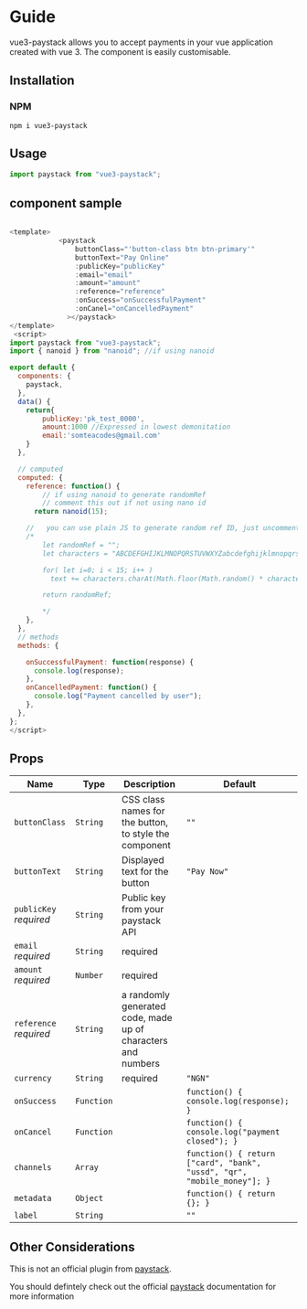 # Guide

vue3-paystack allows you to accept payments in your vue application created with vue 3.
The component is easily customisable.

## Installation

### NPM

```npm
npm i vue3-paystack
```

## Usage

```javascript
import paystack from "vue3-paystack";
```

## component sample

```javascript

<template>
            <paystack
                buttonClass="'button-class btn btn-primary'"
                buttonText="Pay Online"
                :publicKey="publicKey"
                :email="email"
                :amount="amount"
                :reference="reference"
                :onSuccess="onSuccessfulPayment"
                :onCanel="onCancelledPayment"
              ></paystack>
</template>
 <script>
import paystack from "vue3-paystack";
import { nanoid } from "nanoid"; //if using nanoid

export default {
  components: {
    paystack,
  },
  data() {
    return{
        publicKey:'pk_test_0000',
        amount:1000 //Expressed in lowest demonitation
        email:'somteacodes@gmail.com'
    }
  },

  // computed
  computed: {
    reference: function() {
        // if using nanoid to generate randomRef
        // comment this out if not using nano id
      return nanoid(15);

    //   you can use plain JS to generate random ref ID, just uncomment this section if you
    /*
        let randomRef = "";
        let characters = "ABCDEFGHIJKLMNOPQRSTUVWXYZabcdefghijklmnopqrstuvwxyz0123456789";

        for( let i=0; i < 15; i++ )
          text += characters.charAt(Math.floor(Math.random() * characters.length));

        return randomRef;

        */
    },
  },
  // methods
  methods: {

    onSuccessfulPayment: function(response) {
      console.log(response);
    },
    onCancelledPayment: function() {
      console.log("Payment cancelled by user");
    },
  },
};
</script>

```

## Props

| Name                   | Type       | Description                                                  | Default                                                                 |
| ---------------------- | ---------- | ------------------------------------------------------------ | ----------------------------------------------------------------------- |
| `buttonClass`          | `String`   | CSS class names for the button, to style the component       | `""`                                                                    |
| `buttonText`           | `String`   | Displayed text for the button                                | `"Pay Now"`                                                             |
| `publicKey` _required_ | `String`   | Public key from your paystack API                            |                                                                         |
| `email` _required_     | `String`   | required                                                     |                                                                         |
| `amount` _required_    | `Number`   | required                                                     |                                                                         |
| `reference` _required_ | `String`   | a randomly generated code, made up of characters and numbers |                                                                         |
| `currency`             | `String`   | required                                                     | `"NGN"`                                                                 |
| `onSuccess`            | `Function` |                                                              | `function() { console.log(response); }`                                 |
| `onCancel`             | `Function` |                                                              | `function() { console.log("payment closed"); }`                         |
| `channels`             | `Array`    |                                                              | `function() { return ["card", "bank", "ussd", "qr", "mobile_money"]; }` |
| `metadata`             | `Object`   |                                                              | `function() { return {}; }`                                             |
| `label`                | `String`   |                                                              | `""`                                                                    |

<!-- ## Data

| Name              | Type      | Description | Initial value |
| ----------------- | --------- | ----------- | ------------- |
| `hasScriptLoaded` | `boolean` |             | `false`       |

## Methods

### mountScript()

**Syntax**

```typescript
async mountScript(): Promise<unknown>
```

### payWithPaystack()

**Syntax**

```typescript
payWithPaystack(): void
``` -->

## Other Considerations
This is not an official plugin from [paystack](https://paystack.com/).

You should defintely check out the official [paystack](https://paystack.com/developers) documentation for more information
